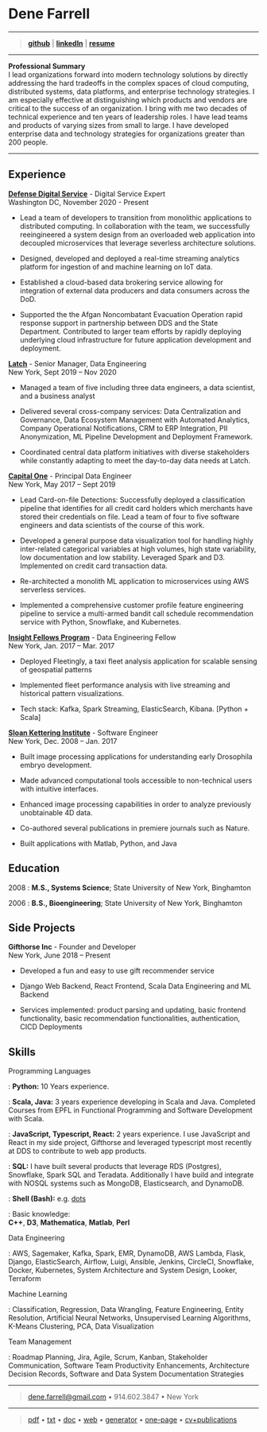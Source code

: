 Dene Farrell
============

----

> **[github]** |
> **[linkedIn]** |
> **[resume][web]**

----

**Professional Summary**  
I lead organizations forward into modern technology solutions by directly addressing the hard tradeoffs in the complex spaces of cloud computing, distributed systems, data platforms, and enterprise technology strategies. I am especially effective at distinguishing which products and vendors are critical to the success of an organization. I bring with me two decades of technical experience and ten years of leadership roles. I have lead teams and products of varying sizes from small to large. I have developed enterprise data and technology strategies for organizations greater than 200 people.

----

Experience
---------

**[Defense Digital Service]** - Digital Service Expert  
Washington DC, November 2020 - Present

* Lead a team of developers to transition from monolithic applications to distributed computing. In collaboration with the team, we successfully reeingineered a system design from an overloaded web application into decoupled microservices that leverage severless architecture solutions.

* Designed, developed and deployed a real-time streaming analytics platform for ingestion of and machine learning on IoT data.

* Established a cloud-based data brokering service allowing for integration of external data producers and data consumers across the DoD.

* Supported the the Afgan Noncombatant Evacuation Operation rapid response support in partnership between DDS and the State Department. Contributed to larger team efforts by rapidly deploying underlying cloud infrastructure for future application development and deployment.

**[Latch]** - Senior Manager, Data Engineering  
New York, Sept 2019 – Nov 2020  

* Managed a team of five including three data engineers, a data scientist, and a business analyst

* Delivered several cross-company services: Data Centralization and Governance, Data Ecosystem Management with Automated Analytics, Company Operational Notifications, CRM to ERP Integration, PII Anonymization, ML Pipeline Development and Deployment Framework.

* Coordinated central data platform initiatives with diverse stakeholders while constantly adapting to meet the day-to-day data needs at Latch.

**[Capital One]** - Principal Data Engineer  
New York, May 2017 – Sept 2019  

* Lead Card-on-file Detections: Successfully deployed a classification pipeline that identifies for all credit card holders which merchants have stored their credentials on file. Lead a team of four to five software engineers and data scientists of the course of this work.

* Developed a general purpose data visualization tool for handling highly inter-related categorical variables at high volumes, high state variability, low documentation and low stability. Leveraged Spark and D3. Implemented on credit card transaction data.

* Re-architected a monolith ML application to microservices using AWS serverless services.

* Implemented a comprehensive customer profile feature engineering pipeline to service a multi-armed bandit call schedule recommendation service with Python, Snowflake, and Kubernetes.

**[Insight Fellows Program]** - Data Engineering Fellow  
New York, Jan. 2017 – Mar. 2017  

* Deployed Fleetingly, a taxi fleet analysis application for scalable sensing of geospatial patterns

* Implemented fleet performance analysis with live streaming and historical pattern visualizations.

* Tech stack: Kafka, Spark Streaming, ElasticSearch, Kibana. [Python + Scala]

**[Sloan Kettering Institute]** - Software Engineer  
New York, Dec. 2008 – Jan. 2017  

* Built image processing applications for understanding early Drosophila embryo development.

* Made advanced computational tools accessible to non-technical users with intuitive interfaces.

* Enhanced image processing capabilities in order to analyze previously unobtainable 4D data.

* Co-authored several publications in premiere journals such as Nature.

* Built applications with Matlab, Python, and Java

Education
---------

2008
:   **M.S., Systems Science**; State University of New York, Binghamton

2006
:   **B.S., Bioengineering**; State University of New York, Binghamton
								      

Side Projects
--------------------

**Gifthorse Inc** - Founder and Developer  
New York, June 2018 – Present

* Developed a fun and easy to use gift recommender service

* Django Web Backend, React Frontend, Scala Data Engineering and ML Backend

* Services implemented: product parsing and updating, basic frontend functionality, basic recommendation functionalities, authentication, CICD Deployments

Skills
--------------------

Programming Languages

:   **Python:** 10 Years experience.  

:   **Scala, Java:**  3 years experience developing in Scala and Java. Completed Courses from EPFL in Functional Programming and Software Development with Scala.

:   **JavaScript, Typescript, React:** 2 years experience. I use JavaScript and React in my side project, Gifthorse and leveraged typescript most recently at DDS to contribute to web app products.

:   **SQL:** I have built several products that leverage RDS (Postgres), Snowflake, Spark SQL and Teradata. Additionally I have build and integrate with NOSQL systems such as MongoDB, Elasticsearch, and DynamoDB.

:   **Shell (Bash):** e.g. [dots]

:   Basic knowledge:  
 **C++**, **D3**, **Mathematica**, **Matlab**, **Perl**

Data Engineering

:   AWS, Sagemaker, Kafka, Spark, EMR, DynamoDB, AWS Lambda, Flask, Django, ElasticSearch, Airflow, Luigi, Ansible, Jenkins, CircleCI, Snowflake, Docker, Kubernetes, System Architecture and System Design, Looker, Terraform

Machine Learning

:   Classification, Regression, Data Wrangling, Feature Engineering, Entity Resolution, Artificial Neural Networks, Unsupervised Learning Algorithms, K-Means Clustering, PCA, Data Visualization

Team Management  

:    Roadmap Planning, Jira, Agile, Scrum, Kanban, Stakeholder Communication, Software Team Productivity Enhancements, Architecture Decision Records, Software and Data System Documentation Strategies  

----

> <dene.farrell@gmail.com> • 914.602.3847 • New York

----  

> [pdf] • [txt] • [doc] • [web] • [generator] • [one-page] • [cv+publications]

[pdf]: https://dfarrel1.github.io/index.pdf "pdf version"
[txt]: https://dfarrel1.github.io/index.txt "tex version"
[doc]: https://dfarrel1.github.io/index.docx "doc version"
[web]: https://dfarrel1.github.io/ "web version"
[generator]: https://github.com/dfarrel1/dfarrel1.github.io/ "resume generator"
[one-page]: https://dfarrel1.github.io/one-page/2021-June/Dene-Farrell-resume-2021-June-onepage.pdf "one page pdf"
[cv+publications]: https://dfarrel1.github.io/one-page/2021-June/Dene-Farrell-CV-2021-June.pdf "cv pdf"
[github]: https://github.com/dfarrel1 "personal github"
[linkedin]: https://www.linkedin.com/in/denefarrell/ "personal linkedin"
[gifthorse]: https://gifthorse.shop "gifthorse"
[dots]: https://github.com/dfarrel1/dots "personal dots repo"
[Defense Digital Service]: https://www.dds.mil/ "Defense Digital Service"
[Latch]: https://www.latch.com/ "Latch"
[Capital One]: https://www.capitalone.com/tech/ "Capital One"
[Insight Fellows Program]: https://insightfellows.com/ "Insight Fellows Program"
[Sloan Kettering Institute]: https://www.mskcc.org/research/ski/labs/jennifer-zallen "Sloan Kettering Institute"

